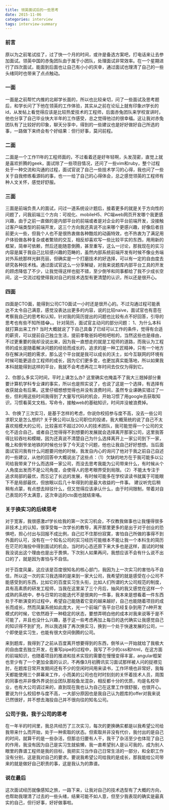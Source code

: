 ```yaml
---
title: 领英面试后的一些思考
date: 2015-11-06
categories: interview 
tags: interview-summary
---
```


### 前言
原以为之前笔试挂了，过了快一个月的时间，或许是备选方案吧，打电话来让去参加面试。领英中国的赤兔团队由于属于小团队，处理面试非常效率。在一个星期进行了四次面试，能面到后面也让自己有小小的庆幸，通过面试也理清了自己的一些头绪同时也带来了点点触动。

### 一面
一面是之前帮忙内推的北邮学长面的，所以也比较亲切，问了一些面试及思考题后，和学长问了下他在领英的工作体验，其实从之前在论坛上就有印象zt学长的id，从发帖上看觉得应该是比较热爱技术的工程师，后面赤兔团队来学校宣讲时，他也分享了自己毕业快大半年的工作感受，总之觉得他过的很幸福。这让我对赤兔团队有了比较好的印象，聊天分享中，得到的一些建议也是好好做好自己所选的事，一路做下来终会有个好结果：但行好事，莫问前程。

### 二面
二面是一个工作11年的工程师面的，不过看着还是好年轻啊，头发茂密，直觉上就是喜欢折腾的geek，面试除了一些项目情况，还问了一些vim和ruby，整个过程处于一种交流和沟通的过程，面试官说了自己一些技术学习的心得，我也问了一些关于自我修练看源码的事，也一一给了自己的心得体会，总之感觉领英的工程师有种人文关怀，感觉好舒服。

### 三面
三面是前端负责人的面试，问过一道系统设计题后，接着更多的就是关于方向性的问题了，问我前端三个方向：可视化、mobileH5、PC端web网页开发哪个我更感兴趣，由于之前一直做的是内部平台的前端或者是对企业的平台前端开发，没接触过客户端类型的前端开发，这三个方向我还真说不出来哪个更感兴趣，好像后者目前更火一些，但我个人也不是很热衷做各种酷炫的动画特效，也不热衷为了满足用户体验做各种复杂或者繁琐的交互，相反却喜欢写一些比较平实的东西，用用新的框架，简单可依赖，然后还能随意倒腾，甚至重写，这么一讨论，那我现在的实习内容是属于我自己比较感兴趣的范畴的，虽然内部系统前端开发有时候不像业务端对外系统那样光鲜亮丽，但确实是一个打磨技术的好选择，可以有一定的自由度去研究各种技术栈。通过面试官这么一分享解疑，对我来说题库内部平台工具的开发的顾虑降低了不少，让我觉得这样也挺不错，至少倒爷和同事都给了我不少成长空间，这一交流过程使得我对自己的技术选型有更清楚的认识，所以还是很开心。

### 四面
四面是CTO面，能得到公司CTO面试一小时还是很开心的。不过沟通过程可能表达不太令自己满意，感觉没表达出更多的内容，说的比较naive，面试官也有意在考察我自己的思考和认知，针对我的简历提出的问题也比较有点不好回答，引导的思考也有些不知所措😂。。针对简历，面试官主动问的部分问题：
1、为什么本科就打算出来工作?
	当时大概就说了下自己具备了已经可以工作的条件，觉得有合适的薪资，可以提前自己独立生活，提前孝敬爸妈吧啦吧啦的，当然这些也是缘由，不过更重要的我却没说出来，因为我一直想走的就是工程师的道路，而我认为工程师的成长是随着解决问题的经验而成长的，追求的是一种工匠精神，只有一个地方存在解决问题的需求，那么这个平台就是我可以成长的沃土，如今互联网的环境有时候可能更适合工程师的成长，因为它们更多变，也更加真实能落地，所以如果我本科就能得到这样的平台，我就不会考虑再花三年时间去仅仅为得到它。
    
2、你那么多实习时间，平时上课怎么办?
	这里确实也掩盖不了我大三翘掉部分重要计算机学科专业课的事实，所以也是照实说了，也说了这是一个选择，有选择有收获就会有后果。这里仔细想想觉得也并没有浪费时间，虽然专业课确实错过了一些，但利用这些时间我得到了大量写代码的机会，开始习惯了用google去获取知识，习惯看英文文档，写命令，接触web的基础知识，时间并没被浪费掉。
    
3、你换了三次实习，是基于怎样的考虑，你说你校招参与度不高，没去一些公司求职又是怎么想的?
	关于换公司以及公司职位的投递，我大概笼统的说了自己不太喜欢规模大的公司，比较喜欢不超过200人的技术团队，我可能觉得一个公司的文化不适合自己，或者自己觉得得不到想要的发展就会选择离开那家公司，这里我答得比较吞吐和模糊，因为还真说不清楚自己为什么选择离开上一家公司到下一家，晚上和倒爷坐地铁的时候也分享了今天这个问题，他也让我自己好好想想。当后面面试官问我有什么问题要问他的时候，我发自内心的询问了他对于我之前自己自述的一些建议，从他的回答中大概说出了这些点：（1）欠缺的地方在于我可能多以公司给我带来了什么而选择一家公司，而没去思考我能为公司带来什么，有时候从个人角度出发而不是公司角度，会使得人的思考眼界受到局限。（2）不能太专注于追求局部的最优，而忘记了长远的发展，有时候可能多在学校读读书就属于可能眼下不是局部最优，但放眼以后几十年得到的是最大收益的一件事。 建议听完后稍稍有点蒙，有点想去辩驳什么，但又觉得应该承认什么，由于时间限制，带着对自己表现的不太满意，这次幸运的cto面也就结束咯。
    
### 关于换实习的后续思考
对于宽客，我很感激zf学长给我的第一次实习机会，不仅教我做事也让我懂得很多非技术上的认知，很享受每一次学长的教导，离开那里更多的是出于对于创业的恐惧吧，担心付出与回报不成比例，自己扛不住那份寂寞，害怕自己所做的事得不到外面的认可，没有在一个知名公司的实习经历可能根本不能让我一个本科生的简历在茫茫的海投中得到面试的机会。当时的心态还原下来大多也是这样，面试的时候我没说出这个理由也是出于畏惧，下次别人如果再问，我想应该不会有什么说不出口的了，就是因为害怕与不自信。

对于百度凤巢，这应该是百度很知名的核心部门，我因为上一次实习的害怕与不自信，所以这一次的实习我选择的是来到一家大公司，我希望的就是感受在小公司不能感受到的东西，比如它的百度实习生头衔，比如人们所谓的大公司规范的制度，具有高素质的研发工程师，当我在这里呆了三个月后，抽风的我又感觉在这样一个成熟的系统中，参与日常的功能迭代不是很爽的一件事，我本来是想看着一件东西处于不断演变的过程中，希望自己能随着它变的越来越好，自己也能随着项目的成长而成长，然而凤巢系统如此庞大，光一个前端广告平台已经复杂到用了n种开发模式的时候，它依然趋于一种稳定的状态，要想弄明白他的成本对我来说等于是不可能了，并且也没什么兴趣，基于这一些考虑再加上每日的迭代确实让我感觉自己的知识得不到扩充，所以我选择了再次换实习，换到一个处于快速发展的公司，一个即使是实习生，也能有很大空间倒腾的公司。

来到题库，我得到了之前从百度离开想要得到的东西，倒爷从一开始就给了我极大的自由度去独立开发，在重写pipe的过程中，我写了不少的css和html，在这方面的前端知识，也随着项目的推进和技术实现的需要在慢慢变得丰富，angular框架也至少有了一个更加全面的认识，不再像3月初腾讯实习面试那样被人问的捉襟见肘，在题库日常开发期间还有不少的空闲时间用来读书，工作环境也非常好，我每天都能使用三个屏幕来工作，小而美的公司也在时时刻刻的关怀着技术人员，周围的同事也并非像外界说创业团队那般鱼龙混杂，相反都十分的优质，均是名校毕业，也有大公司调过来的，直到现在我也认为自己在这里工作很舒服，也很开心。要说为什么校招参与度不高，一大部分原因也是我自己认为题库的offer对我来说已然很好，并不想去海投自己并不很向往的知名公司。

### 公司于我，我于公司的思考
在一年半的时间里，我总共经历了三次实习，每次的更换确实都是以我希望公司给我带来什么而开始，处于一种索取的状态。但索取并非没有代价，我付出的是自己的时间，就算干的是一些杂活，但那总归要有人干，我干了杂活至少也体现了自己的作用，我没有因为自己是实习生就偷懒，我一直希望别人是认可我的，成为别人眼里的靠谱工程师是我的目标，我把实习当作自己日常生活的一部分，和全职工作没有分别，这是我对自己的要求。要说我希望公司给我的是成长，那我能给公司带来的就是做好自己职责的事，这是我认为的靠谱。

### 说在最后
这次面试经历就像感知之旅，一路下来，让我对自己的技术选型有了大概的方向，也帮助我理清了过去的一些头绪，结果可能不如人意，但至少我表现的确实是最真实的自己，但行好事，好好做事啦。
